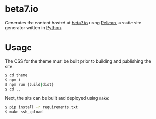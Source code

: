 # beta7.io

Generates the content hosted at [beta7.io](https://beta7.io) using [Pelican](https://blog.getpelican.com), a static site generator written in [Python](https://python.org).


# Usage

The CSS for the theme must be built prior to building and publishing the site.

```bash
$ cd theme
$ npm i
$ npm run {build|dist}
$ cd ..
```

Next, the site can be built and deployed using `make`:

```bash
$ pip install -r requirements.txt
$ make ssh_upload
```

